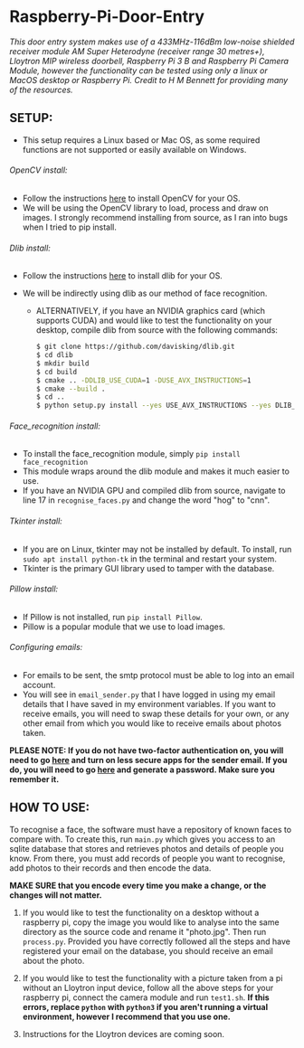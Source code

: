 # Raspberry-Pi-Door-Entry

*This door entry system makes use of a 433MHz-116dBm low-noise shielded receiver module AM Super Heterodyne (receiver range 30 metres+), Lloytron MIP wireless doorbell, Raspberry Pi 3 B and Raspberry Pi Camera Module, however the functionality can be tested using only a linux or MacOS desktop or Raspberry Pi. Credit to H M Bennett for providing many of the resources.*

## SETUP:

- This setup requires a Linux based or Mac OS, as some required functions are not supported or easily available on Windows.

###### OpenCV install:

 - Follow the instructions [here](https://www.pyimagesearch.com/opencv-tutorials-resources-guides/) to install OpenCV for your OS. 
 - We will be using the OpenCV library to load, process and draw on images. I strongly recommend installing from source, as I ran into bugs when I tried to pip install.

###### Dlib install:

 - Follow the instructions [here](https://www.pyimagesearch.com/2018/01/22/install-dlib-easy-complete-guide/) to install dlib for your OS. 

- We will be indirectly using dlib as our method of face recognition.

  - ALTERNATIVELY, if you have an NVIDIA graphics card (which supports CUDA) and would like to test the functionality on your desktop, compile dlib from source with the following commands:

    ```bash
    $ git clone https://github.com/davisking/dlib.git
    $ cd dlib
    $ mkdir build
    $ cd build
    $ cmake .. -DDLIB_USE_CUDA=1 -DUSE_AVX_INSTRUCTIONS=1
    $ cmake --build .
    $ cd ..
    $ python setup.py install --yes USE_AVX_INSTRUCTIONS --yes DLIB_USE_CUDA
    ```

###### Face_recognition install:

 - To install the face_recognition module, simply `pip install face_recognition` 
 - This module wraps around the dlib module and makes it much easier to use.
 - If you have an NVIDIA GPU and compiled dlib from source, navigate to line 17 in `recognise_faces.py` and change the word "hog" to "cnn".

###### Tkinter install:

 - If you are on Linux, tkinter may not be installed by default. To install, run `sudo apt install python-tk` in the terminal and restart your system.
 - Tkinter is the primary GUI library used to tamper with the database.

###### Pillow install:

 - If Pillow is not installed, run `pip install Pillow`.
 - Pillow is a popular module that we use to load images.

###### Configuring emails:

 - For emails to be sent, the smtp protocol must be able to log into an email account. 
 - You will see in `email_sender.py` that I have logged in using my email details that I have saved in my environment variables. If you want to receive emails, you will need to swap these details for your own, or any other email from which you would like to receive emails about photos taken.

**PLEASE NOTE: If you do not have two-factor authentication on, you will need to go [here](https://myaccount.google.com/lesssecureapps) and turn on less secure apps for the sender email. If you do, you will need to go [here](https://myaccount.google.com/apppasswords) and generate a password. Make sure you remember it.**


## HOW TO USE:

To recognise a face, the software must have a repository of known faces to compare with. To create this, run `main.py` which gives you access to an sqlite database that stores and retrieves photos and details of people you know. From there, you must add records of people you want to recognise, add photos to their records and then encode the data. 

**MAKE SURE that you encode every time you make a change, or the changes will not matter.**

1. If you would like to test the functionality on a desktop without a raspberry pi, copy the image you would like to analyse into the same directory as the source code and rename it "photo.jpg". Then run `process.py`. Provided you have correctly followed all the steps and have registered your email on the database, you should receive an email about the photo.

2. If you would like to test the functionality with a picture taken from a pi without an Lloytron input device, follow all the above steps for your raspberry pi, connect the camera module and run `test1.sh`. **If this errors, replace `python` with `python3` if you aren't running a virtual environment, however I recommend that you use one.**

3. Instructions for the Lloytron devices are coming soon.

